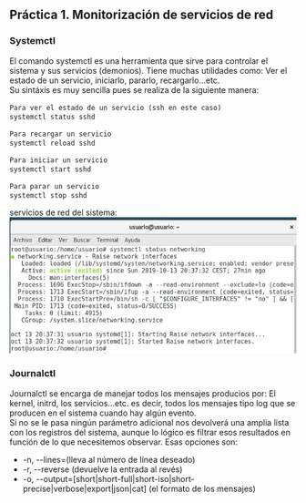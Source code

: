## Práctica 1. Monitorización de servicios de red
### Systemctl 
El comando systemctl es una herramienta que 
sirve para controlar el sistema y sus servicios (demonios). 
Tiene muchas utilidades como: Ver el estado de un servicio, 
iniciarlo, pararlo, recargarlo...etc.  
Su sintáxis es muy sencilla pues se realiza de la siguiente manera:

~~~
Para ver el estado de un servicio (ssh en este caso)
systemctl status sshd 
 ~~~
 ~~~
Para recargar un servicio
systemctl reload sshd 
~~~
~~~
Para iniciar un servicio
systemctl start sshd  
~~~
~~~
Para parar un servicio
systemctl stop sshd
~~~

servicios de red del sistema:  
![La imagen no carga](/imagenes/1.jpg)

### Journalctl
Journalctl se encarga de manejar todos los mensajes producios por: El kernel,
initrd, los servicios...etc. es decir, todos los mensajes tipo log que se 
producen en el sistema cuando hay algún evento.  
Si no se le pasa ningún parámetro adicional nos devolverá una amplia lista
con los registros del sistema, aunque lo lógico es filtrar esos resultados en
función de lo que necesitemos observar. Esas opciones son: 
- -n, --lines=(lleva al número de línea deseado)
- -r, --reverse (devuelve la entrada al revés)
- -o, --output=[short|short-full|short-iso|short-precise|verbose|export|json|cat] (el formato de los mensajes)
